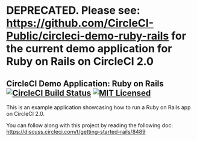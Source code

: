 # DEPRECATED. Please see: <https://github.com/CircleCI-Public/circleci-demo-ruby-rails> for the current demo application for Ruby on Rails on CircleCI 2.0


## CircleCI Demo Application: Ruby on Rails [![CircleCI Build Status](https://circleci.com/gh/circleci/cci-demo-rails.svg?style=shield&circle-token=8c6afc5d20182d0ae20ce7a884d9709dfa0746b8)](https://circleci.com/gh/circleci/cci-demo-rails) [![MIT Licensed](https://img.shields.io/badge/license-MIT-blue.svg)](https://raw.githubusercontent.com/circleci/cci-demo-react/master/LICENSE)

This is an example application showcasing how to run a Ruby on Rails app on CircleCI 2.0.

You can follow along with this project by reading the following doc: https://discuss.circleci.com/t/getting-started-rails/8489
